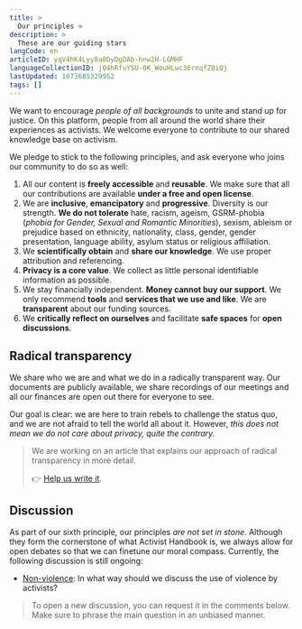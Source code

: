 ```yaml
---
title: >
  Our principles ⭐️
description: >
  These are our guiding stars
langCode: en
articleID: yqV4hK4Lyy8a8DyDgDAb-hnw2H-LGMHF
languageCollectionID: jQ4hRfuYSU-0K_WouHLwc36rnqfZOiQj
lastUpdated: 1673685329952
tags: []
---
```


We want to encourage _people of all backgrounds_ to unite and stand up for justice. On this platform, people from all around the world share their experiences as activists. We welcome everyone to contribute to our shared knowledge base on activism.

We pledge to stick to the following principles, and ask everyone who joins our community to do so as well:

1.  All our content is **freely accessible** and **reusable**. We make sure that all our contributions are available **under a free and open license**.
2.  We are **inclusive**, **emancipatory** and **progressive**. Diversity is our strength. **We do not tolerate** hate, racism, ageism, ​GSRM-phobia (_phobia for Gender, Sexual and Romantic Minorities_), sexism, ableism or prejudice based on ethnicity, nationality, class, gender, gender presentation, language ability, asylum status or religious affiliation.
3.  We **scientifically obtain** and **share our knowledge**. We use proper attribution and referencing.
4.  **Privacy is a core value**. We collect as little personal identifiable information as possible.
5.  We stay financially independent. **Money cannot buy our support**. We only recommend **tools** and **services that we use and like**. We are **transparent** about our funding sources.
6.  We **critically reflect on ourselves** and facilitate **safe spaces** for **open discussions**.

## Radical transparency

We share who we are and what we do in a radically transparent way. Our documents are publicly available, we share recordings of our meetings and all our finances are open out there for everyone to see.

Our goal is clear: we are here to train rebels to challenge the status quo, and we are not afraid to tell the world all about it. However, _this does not mean we do not care about privacy, quite the contrary._

> We are working on an article that explains our approach of radical transparency in more detail.
> 
> 👉 [Help us write it](https://docs.google.com/document/d/1-5vjfatH8ICkhB7FsHX6skMU3kCcgLKZfkkjsSYNtNo/edit?usp=sharing).

## Discussion

As part of our sixth principle, our principles _are not set in stone_. Although they form the cornerstone of what Activist Handbook is, we always allow for open debates so that we can finetune our moral compass. Currently, the following discussion is still ongoing:

-   [Non-violence](/discussion/violence): In what way should we discuss the use of violence by activists?

> To open a new discussion, you can request it in the comments below. Make sure to phrase the main question in an unbiased manner.